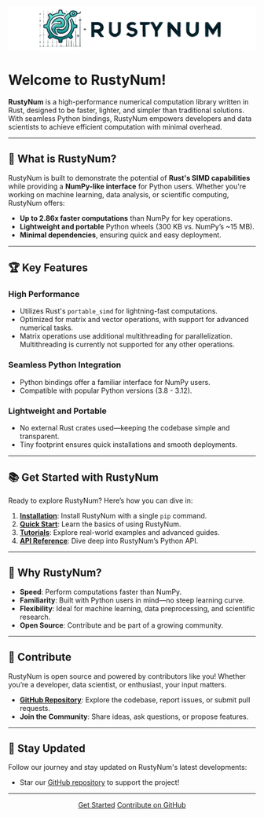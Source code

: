 ![RustyNum Banner](assets/rustynum-banner.png?raw=true "RustyNum")

# Welcome to RustyNum!

**RustyNum** is a high-performance numerical computation library written in Rust, designed to be faster, lighter, and simpler than traditional solutions. With seamless Python bindings, RustyNum empowers developers and data scientists to achieve efficient computation with minimal overhead.

---

## 🚀 What is RustyNum?

RustyNum is built to demonstrate the potential of **Rust's SIMD capabilities** while providing a **NumPy-like interface** for Python users. Whether you're working on machine learning, data analysis, or scientific computing, RustyNum offers:

- **Up to 2.86x faster computations** than NumPy for key operations.
- **Lightweight and portable** Python wheels (300 KB vs. NumPy’s ~15 MB).
- **Minimal dependencies**, ensuring quick and easy deployment.

---

## 🏆 Key Features

### High Performance
- Utilizes Rust's `portable_simd` for lightning-fast computations.
- Optimized for matrix and vector operations, with support for advanced numerical tasks.
- Matrix operations use additional multithreading for parallelization. Multithreading is currently not supported for any other operations.

### Seamless Python Integration
- Python bindings offer a familiar interface for NumPy users.
- Compatible with popular Python versions (3.8 - 3.12).

### Lightweight and Portable
- No external Rust crates used—keeping the codebase simple and transparent.
- Tiny footprint ensures quick installations and smooth deployments.

---

## 📚 Get Started with RustyNum

Ready to explore RustyNum? Here’s how you can dive in:

1. **[Installation](installation.md)**: Install RustyNum with a single `pip` command.
2. **[Quick Start](quick-start.md)**: Learn the basics of using RustyNum.
3. **[Tutorials](tutorials/)**: Explore real-world examples and advanced guides.
4. **[API Reference](api/)**: Dive deep into RustyNum’s Python API.

---

## 🌟 Why RustyNum?

- **Speed**: Perform computations faster than NumPy.
- **Familiarity**: Built with Python users in mind—no steep learning curve.
- **Flexibility**: Ideal for machine learning, data preprocessing, and scientific research.
- **Open Source**: Contribute and be part of a growing community.

---

## 🤝 Contribute

RustyNum is open source and powered by contributors like you! Whether you’re a developer, data scientist, or enthusiast, your input matters.

- **[GitHub Repository](https://github.com/IgorSusmelj/rustynum)**: Explore the codebase, report issues, or submit pull requests.
- **Join the Community**: Share ideas, ask questions, or propose features.

---

## 📩 Stay Updated

Follow our journey and stay updated on RustyNum's latest developments:

- Star our [GitHub repository](https://github.com/IgorSusmelj/rustynum) to support the project!

---

<div style="text-align: center;">
    <a href="quick-start" class="md-button md-button--primary">Get Started</a>
    <a href="https://github.com/IgorSusmelj/rustynum" class="md-button">Contribute on GitHub</a>
</div>
